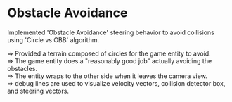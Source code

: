 # Obstacle Avoidance
Implemented  'Obstacle Avoidance' steering behavior to avoid collisions using 'Circle vs OBB' algorithm. <br>

=> Provided a terrain composed of circles for the game entity to avoid.<br>
=> The game entity does a "reasonably good job" actually avoiding the obstacles.<br>
=> The entity wraps to the other side when it leaves the camera view.<br>
=> debug lines are used to visualize velocity vectors, collision detector box, and steering vectors.<br>

